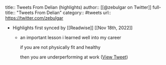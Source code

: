 title:: Tweets From Delian (highlights)
author:: [[@zebulgar on Twitter]]
full-title:: "Tweets From Delian"
category:: #tweets
url:: https://twitter.com/zebulgar

- Highlights first synced by [[Readwise]] [[Nov 18th, 2022]]
	- an important lesson i learned well into my career
	  
	  if you are not physically fit and healthy
	  
	  then you are underperforming at work ([View Tweet](https://twitter.com/zebulgar/status/1368705872541618177))